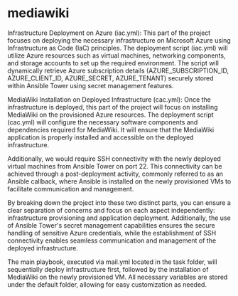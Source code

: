 # mediawiki
Infrastructure Deployment on Azure (iac.yml): This part of the project focuses on deploying the necessary infrastructure on Microsoft Azure using Infrastructure as Code (IaC) principles. The deployment script (iac.yml) will utilize Azure resources such as virtual machines, networking components, and storage accounts to set up the required environment. The script will dynamically retrieve Azure subscription details (AZURE_SUBSCRIPTION_ID, AZURE_CLIENT_ID, AZURE_SECRET, AZURE_TENANT) securely stored within Ansible Tower using secret management features.

MediaWiki Installation on Deployed Infrastructure (cac.yml): Once the infrastructure is deployed, this part of the project will focus on installing MediaWiki on the provisioned Azure resources. The deployment script (cac.yml) will configure the necessary software components and dependencies required for MediaWiki. It will ensure that the MediaWiki application is properly installed and accessible on the deployed infrastructure.

Additionally, we would require SSH connectivity with the newly deployed virtual machines from Ansible Tower on port 22. This connectivity can be achieved through a post-deployment activity, commonly referred to as an Ansible callback, where Ansible is installed on the newly provisioned VMs to facilitate communication and management.

By breaking down the project into these two distinct parts, you can ensure a clear separation of concerns and focus on each aspect independently: infrastructure provisioning and application deployment. Additionally, the use of Ansible Tower's secret management capabilities ensures the secure handling of sensitive Azure credentials, while the establishment of SSH connectivity enables seamless communication and management of the deployed infrastructure.

The main playbook, executed via mail.yml located in the task folder, will sequentially deploy infrastructure first, followed by the installation of MediaWiki on the newly provisioned VM. All necessary variables are stored under the default folder, allowing for easy customization as needed.
